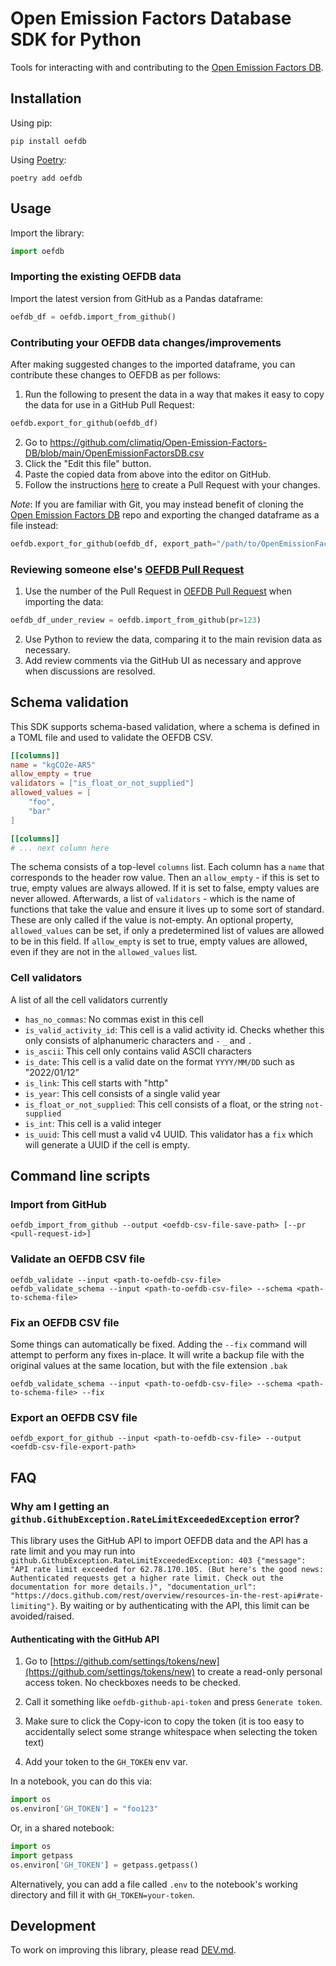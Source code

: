 # Open Emission Factors Database SDK for Python

Tools for interacting with and contributing to the [Open Emission Factors DB](https://github.com/climatiq/Open-Emission-Factors-DB).

## Installation

Using pip:

```shell
pip install oefdb
```

Using [Poetry](https://python-poetry.org/):

```shell
poetry add oefdb
```

## Usage

Import the library:

```py
import oefdb
```

### Importing the existing OEFDB data

Import the latest version from GitHub as a Pandas dataframe:

```py
oefdb_df = oefdb.import_from_github()
```

### Contributing your OEFDB data changes/improvements

After making suggested changes to the imported dataframe, you can contribute these changes to OEFDB as per follows:

1. Run the following to present the data in a way that makes it easy to copy the data for use in a GitHub Pull Request:

```py
oefdb.export_for_github(oefdb_df)
```

2. Go to https://github.com/climatiq/Open-Emission-Factors-DB/blob/main/OpenEmissionFactorsDB.csv
3. Click the "Edit this file" button.
4. Paste the copied data from above into the editor on GitHub.
5. Follow the instructions [here](https://github.com/climatiq/Open-Emission-Factors-DB/blob/main/CONTRIBUTING.md#2-create-a-pull-request) to create a Pull Request with your changes.

_Note_: If you are familiar with Git, you may instead benefit of cloning the [Open Emission Factors DB](https://github.com/climatiq/Open-Emission-Factors-DB) repo and exporting the changed dataframe as a file instead:

```py
oefdb.export_for_github(oefdb_df, export_path="/path/to/OpenEmissionFactorsDB.csv")
```

### Reviewing someone else's [OEFDB Pull Request](https://github.com/climatiq/Open-Emission-Factors-DB/pulls)

1. Use the number of the Pull Request in [OEFDB Pull Request](https://github.com/climatiq/Open-Emission-Factors-DB/pulls) when importing the data:

```py
oefdb_df_under_review = oefdb.import_from_github(pr=123)
```

2. Use Python to review the data, comparing it to the main revision data as necessary.
3. Add review comments via the GitHub UI as necessary and approve when discussions are resolved.

## Schema validation
This SDK supports schema-based validation, where a schema is defined in a TOML file and used to validate the OEFDB CSV.

```toml
[[columns]]
name = "kgCO2e-AR5"
allow_empty = true
validators = ["is_float_or_not_supplied"]
allowed_values = [
    "foo",
    "bar"
]

[[columns]]
# ... next column here
```

The schema consists of a top-level `columns` list.
Each column has a `name` that corresponds to the header row value.
Then an `allow_empty` - if this is set to true, empty values are always allowed. If it is set to false,
empty values are never allowed.
Afterwards, a list of `validators` - which is the name of functions that take the value and ensure it lives up to some sort of standard.
These are only called if the value is not-empty.
An optional property, `allowed_values` can be set, if only a predetermined list of values are allowed to be in this field. If `allow_empty` is set to true,
empty values are allowed, even if they are not in the `allowed_values` list.

### Cell validators
A list of all the cell validators currently
- `has_no_commas`: No commas exist in this cell
- `is_valid_activity_id`: This cell is a valid activity id. Checks whether this only consists of alphanumeric characters and `-` `_` and `.`
- `is_ascii`: This cell only contains valid ASCII characters
- `is_date`: This cell is a valid date on the format `YYYY/MM/DD` such as "2022/01/12"
- `is_link`: This cell starts with "http"
- `is_year`: This cell consists of a single valid year
- `is_float_or_not_supplied`: This cell consists of a float, or the string `not-supplied`
- `is_int`: This cell is a valid integer
- `is_uuid`: This cell must a valid v4 UUID. This validator has a `fix` which will generate a UUID if the cell is empty.

## Command line scripts

### Import from GitHub

```shell
oefdb_import_from_github --output <oefdb-csv-file-save-path> [--pr <pull-request-id>]
```

### Validate an OEFDB CSV file

```shell
oefdb_validate --input <path-to-oefdb-csv-file>
oefdb_validate_schema --input <path-to-oefdb-csv-file> --schema <path-to-schema-file>
```

### Fix an OEFDB CSV file
Some things can automatically be fixed. Adding the `--fix` command will attempt to perform any fixes in-place.
It will write a backup file with the original values at the same location, but with the file extension `.bak`
```shell
oefdb_validate_schema --input <path-to-oefdb-csv-file> --schema <path-to-schema-file> --fix
 ```

### Export an OEFDB CSV file

```shell
oefdb_export_for_github --input <path-to-oefdb-csv-file> --output <oefdb-csv-file-export-path>
```

## FAQ

### Why am I getting an `github.GithubException.RateLimitExceededException` error?

This library uses the GitHub API to import OEFDB data and the API has a rate limit and you may run into `github.GithubException.RateLimitExceededException: 403 {"message": "API rate limit exceeded for 62.78.170.105. (But here's the good news: Authenticated requests get a higher rate limit. Check out the documentation for more details.)", "documentation_url": "https://docs.github.com/rest/overview/resources-in-the-rest-api#rate-limiting"}`. By waiting or by authenticating with the API, this limit can be avoided/raised.

#### Authenticating with the GitHub API

1. Go to [https://github.com/settings/tokens/new](https://github.com/settings/tokens/new) to create a read-only personal access token. No checkboxes needs to be checked.

2. Call it something like `oefdb-github-api-token` and press `Generate token`.

3. Make sure to click the Copy-icon to copy the token (it is too easy to accidentally select some strange whitespace when selecting the token text)

4. Add your token to the `GH_TOKEN` env var.

In a notebook, you can do this via:

```py
import os
os.environ['GH_TOKEN'] = "foo123"
```

Or, in a shared notebook:
```py
import os
import getpass
os.environ['GH_TOKEN'] = getpass.getpass()
```

Alternatively, you can add a file called `.env` to the notebook's working directory and fill it with `GH_TOKEN=your-token`.

## Development

To work on improving this library, please read [DEV.md](./DEV.md).
